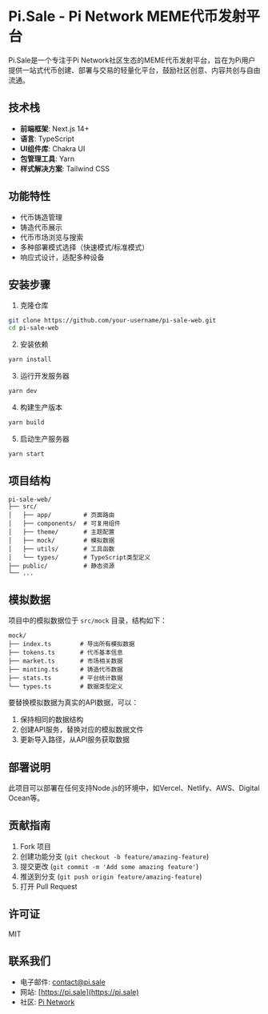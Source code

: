 # Pi.Sale - Pi Network MEME代币发射平台

Pi.Sale是一个专注于Pi Network社区生态的MEME代币发射平台，旨在为Pi用户提供一站式代币创建、部署与交易的轻量化平台，鼓励社区创意、内容共创与自由流通。

## 技术栈

- **前端框架**: Next.js 14+
- **语言**: TypeScript
- **UI组件库**: Chakra UI
- **包管理工具**: Yarn
- **样式解决方案**: Tailwind CSS

## 功能特性

- 代币铸造管理
- 铸造代币展示
- 代币市场浏览与搜索
- 多种部署模式选择（快速模式/标准模式）
- 响应式设计，适配多种设备

## 安装步骤

1. 克隆仓库

```bash
git clone https://github.com/your-username/pi-sale-web.git
cd pi-sale-web
```

2. 安装依赖

```bash
yarn install
```

3. 运行开发服务器

```bash
yarn dev
```

4. 构建生产版本

```bash
yarn build
```

5. 启动生产服务器

```bash
yarn start
```

## 项目结构

```
pi-sale-web/
├── src/
│   ├── app/         # 页面路由
│   ├── components/  # 可复用组件
│   ├── theme/       # 主题配置
│   ├── mock/        # 模拟数据
│   ├── utils/       # 工具函数
│   └── types/       # TypeScript类型定义
├── public/          # 静态资源
└── ...
```

## 模拟数据

项目中的模拟数据位于 `src/mock` 目录，结构如下：

```
mock/
├── index.ts        # 导出所有模拟数据
├── tokens.ts       # 代币基本信息
├── market.ts       # 市场相关数据
├── minting.ts      # 铸造代币数据
├── stats.ts        # 平台统计数据
└── types.ts        # 数据类型定义
```

要替换模拟数据为真实的API数据，可以：

1. 保持相同的数据结构
2. 创建API服务，替换对应的模拟数据文件
3. 更新导入路径，从API服务获取数据

## 部署说明

此项目可以部署在任何支持Node.js的环境中，如Vercel、Netlify、AWS、Digital Ocean等。

## 贡献指南

1. Fork 项目
2. 创建功能分支 (`git checkout -b feature/amazing-feature`)
3. 提交更改 (`git commit -m 'Add some amazing feature'`)
4. 推送到分支 (`git push origin feature/amazing-feature`)
5. 打开 Pull Request

## 许可证

MIT

## 联系我们

- 电子邮件: contact@pi.sale
- 网站: [https://pi.sale](https://pi.sale)
- 社区: [Pi Network](https://minepi.com)
